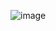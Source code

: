 ![image](https://user-images.githubusercontent.com/89897944/162886850-f772299c-1de8-4e4d-9ea2-b1b06e7717f0.png)
